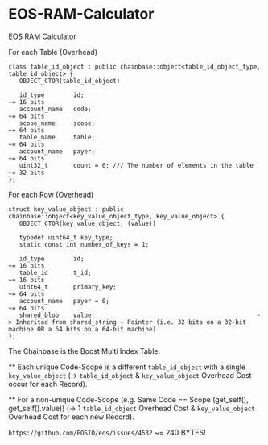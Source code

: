 # EOS-RAM-Calculator
EOS RAM Calculator

For each Table (Overhead)
```
class table_id_object : public chainbase::object<table_id_object_type, table_id_object> {
   OBJECT_CTOR(table_id_object)

   id_type        id;                                                ~= 16 bits
   account_name   code;                                              ~= 64 bits
   scope_name     scope;                                             ~= 64 bits
   table_name     table;                                             ~= 64 bits
   account_name   payer;                                             ~= 64 bits
   uint32_t       count = 0; /// The number of elements in the table ~= 32 bits
};
```

For each Row (Overhead)
```
struct key_value_object : public chainbase::object<key_value_object_type, key_value_object> {
   OBJECT_CTOR(key_value_object, (value))

   typedef uint64_t key_type;
   static const int number_of_keys = 1;

   id_type        id;                                                ~= 16 bits
   table_id       t_id;                                              ~= 16 bits
   uint64_t       primary_key;                                       ~= 64 bits
   account_name   payer = 0;                                         ~= 64 bits
   shared_blob    value;                                             -> Inherited from shared_string ~ Pointer (i.e. 32 bits on a 32-bit machine OR a 64 bits on a 64-bit machine)
};
```

The Chainbase is the Boost Multi Index Table.

** Each unique Code-Scope is a different `table_id_object` with a single `key_value_object` (-> `table_id_object` & `key_value_object` Overhead Cost occur for each Record).

** For a non-unique Code-Scope (e.g. Same Code == Scope (get_self(), get_self().value)) (-> 1 `table_id_object` Overhead Cost & `key_value_object` Overhead Cost for each new Record).

`https://github.com/EOSIO/eos/issues/4532` ~= 240 BYTES!